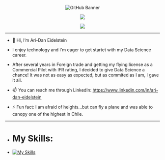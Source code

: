 <div id="header" align="center">

![GitHub Banner](https://github.com/user-attachments/assets/c623b5a0-d56c-483e-b3d9-487bf665dc6d)

[![](https://img.shields.io/badge/LinkedIn-0077B5?style=for-the-badge&logo=linkedin&logoColor=white)](https://www.linkedin.com/in/ari-dan-eidelstein/)

![](https://komarev.com/ghpvc/?username=AEidelstein&color=green&style=flat-square)

</div>

---

- 👋 Hi, I’m Ari-Dan Eidelstein

- I enjoy technology and I'm eager to get startet with my Data Science career.
- After several years in Foreign trade and getting my flying license as a Commercial Pilot with IFR rating, I decided to give Data Science a chance! It was not as easy as expected, but as commited as I am, I gave it all. 

- 📫 You can reach me through LinkedIn: https://www.linkedin.com/in/ari-dan-eidelstein

- ⚡ Fun fact: I am afraid of heights...but can fly a plane and was able to canopy one of the highest in Chile.

---

- # My Skills:
- [![My Skills](https://skillicons.dev/icons?i=py,sklearn,tensorflow,vscode,pycharm,atom,matplotlib,seaborn&perline=3)](https://skillicons.dev)





<!---
AEidelstein/AEidelstein is a ✨ special ✨ repository because its `README.md` (this file) appears on your GitHub profile.
You can click the Preview link to take a look at your changes.
--->
